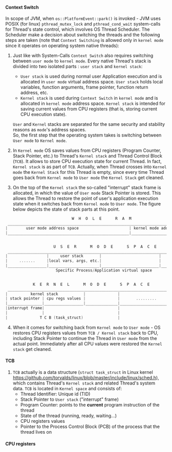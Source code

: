 #### Context Switch

In scope of JVM, when `os::PlatformEvent::park()` is invoked - JVM uses POSIX (for linux) `pthread_mutex_lock` and `pthread_cond_wait` system-calls for Thread's state control, which involves OS Thread Scheduler. The Scheduler make a decision about switching the threads and the following steps are taken (note that `Context Switching` is allowed only in `kernel mode` since it operates on operating system native threads):
1. Just like with System-Calls `Context Switch` also requires switching between `user mode` to `kernel mode`. Every native Thread's stack is divided into two isolated parts : `user stack` and `kernel stack`: 
   * `User stack` is used during normal user Application execution and is allocated in `user mode` virtual address space. `User stack` holds local variables, function arguments, frame pointer, function return address, etc.
   * `Kernel stack` is used during `Context Switch` in `kernel mode` and is allocated in `kernel mode` address space. `Kernel stack` is intended for saving current values from CPU registers (that is, storing current CPU execution state).     
   
   `User` and `Kernel` stacks are separated for the same security and stability reasons as `mode`'s address spaces.   
   So, the first step that the operating system takes is switching between `User mode` to `Kernel mode`. 
2. In `Kernel mode` OS saves values from CPU registers (Program Counter, Stack Pointer, etc.) to Thread's `Kernel stack` and Thread Control Block (`TCB`). It allows to store CPU execution state for current Thread. In fact, `Kernel stack` is as part of `TCB`. Actually, when Thread crosses into `Kernel mode` the `Kernel Stack` for this Thread is empty, since every time Thread goes back from `Kernel mode` to `User mode` the `Kernel Stack` get cleaned.
3. On the top of the `Kernel stack` the so-called "interrupt" stack frame is allocated, in which the value of `User mode` Stack Pointer is stored. This allows the Thread to restore the point of user's application execution state when it switches back from `Kernel mode` to `User mode`. The figure below depicts the state of stack parts at this point.  
```C
                             W  H  O  L  E      R  A  M
 _________________________________________________________________________________
|        user mode address space                      | kernel mode address space |
|_____________________________________________________|___________________________|


                     U  S  E  R      M  O  D  E      S  P  A  C  E      
 _________________________________________________________________________________
|                 |     user stack       |                         |              | 
|     .......     |local vars, args, etc.|                         |    ......    |
|_________________|______________________|_________________________|______________| 
                      Specific Process/Application virtual space              

         
            K  E  R  N  E  L      M  O  D  E      S  P  A  C  E      
 _______________________________________________________________________
|          kernel stack           |              |                      |
| stack pointer | cpu regs values |              |       .........      |
|_______________|_________________|______________|______________________|
|interrupt frame|                                |
|               |                                | 
|              T C B (task_struct)               |             
```
4. When it comes for switching back from `Kernel mode` to `User mode` - OS restores CPU registers values from `TCB / Kernel stack` back to CPU, including Stack Pointer to continue the Thread in `User mode` from the actual point. Immediately after all CPU values were restored the `Kernel stack` get cleaned. 

#### TCB

1. `TCB` actually is a data structure (`struct task_struct` in Linux kernel https://github.com/torvalds/linux/blob/master/include/linux/sched.h), which contains Thread's `Kernel stack` and related Thread's system data. `TCB` is located in `Kernel space` and consists of:
   * Thread Identifier: Unique id (TID)
   * Stack Pointer to `User stack` ("interrupt" frame)
   * Program Counter: points to the **current** program instruction of the thread
   * State of the thread (running, ready, waiting...)
   * CPU registers values
   * Pointer to the Process Control Block (PCB) of the process that the thread lives on
   
#### CPU registers
